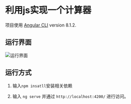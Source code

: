 # 利用js实现一个计算器

项目使用 [Angular CLI](https://github.com/angular/angular-cli) version 8.1.2.

## 运行界面
![运行界面](https://raw.githubusercontent.com/syk2018/image/master/133FD742-CB7E-4541-B763-9FC3C7AB1AE4.png)

## 运行方式

1. 输入`npm insatll`安装相关依赖

2. 输入 `ng serve` 并通过 `http://localhost:4200/` 进行访问。
